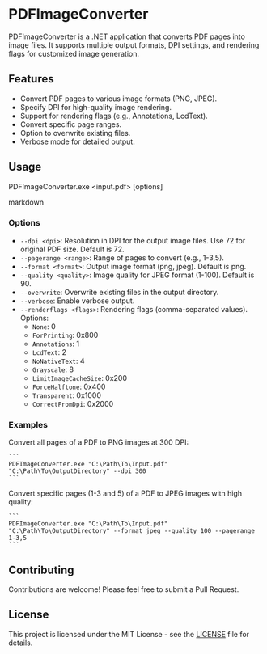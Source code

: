 # PDFImageConverter

PDFImageConverter is a .NET application that converts PDF pages into image files. It supports multiple output formats, DPI settings, and rendering flags for customized image generation.

## Features

- Convert PDF pages to various image formats (PNG, JPEG).
- Specify DPI for high-quality image rendering.
- Support for rendering flags (e.g., Annotations, LcdText).
- Convert specific page ranges.
- Option to overwrite existing files.
- Verbose mode for detailed output.

## Usage

PDFImageConverter.exe <input.pdf> <output directory> [options]

markdown


### Options

- `--dpi <dpi>`: Resolution in DPI for the output image files. Use 72 for original PDF size. Default is 72.
- `--pagerange <range>`: Range of pages to convert (e.g., 1-3,5).
- `--format <format>`: Output image format (png, jpeg). Default is png.
- `--quality <quality>`: Image quality for JPEG format (1-100). Default is 90.
- `--overwrite`: Overwrite existing files in the output directory.
- `--verbose`: Enable verbose output.
- `--renderflags <flags>`: Rendering flags (comma-separated values). Options:
  - `None`: 0
  - `ForPrinting`: 0x800
  - `Annotations`: 1
  - `LcdText`: 2
  - `NoNativeText`: 4
  - `Grayscale`: 8
  - `LimitImageCacheSize`: 0x200
  - `ForceHalftone`: 0x400
  - `Transparent`: 0x1000
  - `CorrectFromDpi`: 0x2000

### Examples

Convert all pages of a PDF to PNG images at 300 DPI:

    ```
    PDFImageConverter.exe "C:\Path\To\Input.pdf" "C:\Path\To\OutputDirectory" --dpi 300
    ```

Convert specific pages (1-3 and 5) of a PDF to JPEG images with high quality:

    ```
    PDFImageConverter.exe "C:\Path\To\Input.pdf" "C:\Path\To\OutputDirectory" --format jpeg --quality 100 --pagerange 1-3,5
    ```

## Contributing

Contributions are welcome! Please feel free to submit a Pull Request.

## License

This project is licensed under the MIT License - see the [LICENSE](LICENSE) file for details.